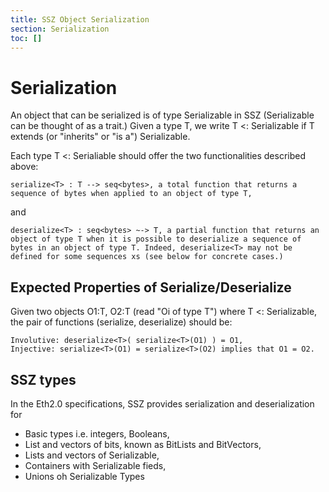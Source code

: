 ```yaml
---
title: SSZ Object Serialization
section: Serialization
toc: []
---
```


# Serialization

An object that can be serialized is of type Serializable in SSZ (Serializable can be thought of as a trait.) Given a type T, we write T <: Serializable if T extends (or "inherits" or "is a") Serializable.

Each type T <: Serialiable should offer the two functionalities described above:

    serialize<T> : T --> seq<bytes>, a total function that returns a sequence of bytes when applied to an object of type T,

and 
    
    deserialize<T> : seq<bytes> ~-> T, a partial function that returns an object of type T when it is possible to deserialize a sequence of bytes in an object of type T. Indeed, deserialize<T> may not be defined for some sequences xs (see below for concrete cases.)

## Expected Properties of Serialize/Deserialize

Given two objects O1:T, O2:T (read "Oi of type T") where T <: Serializable, the pair of functions (serialize<T>, deserialize<T>) should be:

    Involutive: deserialize<T>( serialize<T>(O1) ) = O1,
    Injective: serialize<T>(O1) = serialize<T>(O2) implies that O1 = O2.

## SSZ types

In the Eth2.0 specifications, SSZ provides serialization and deserialization for

- Basic types i.e. integers, Booleans,
- List and vectors of bits, known as BitLists and BitVectors,
- Lists and vectors of Serializable,
- Containers with Serializable fieds,
- Unions oh Serializable Types

